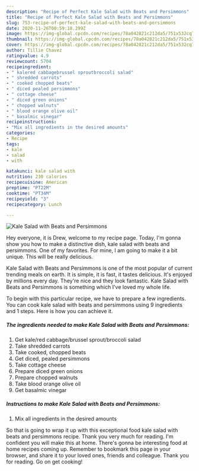 ```yaml
---
description: "Recipe of Perfect Kale Salad with Beats and Persimmons"
title: "Recipe of Perfect Kale Salad with Beats and Persimmons"
slug: 753-recipe-of-perfect-kale-salad-with-beats-and-persimmons
date: 2020-11-26T00:59:18.299Z
image: https://img-global.cpcdn.com/recipes/78a042821c212da5/751x532cq70/kale-salad-with-beats-and-persimmons-recipe-main-photo.jpg
thumbnail: https://img-global.cpcdn.com/recipes/78a042821c212da5/751x532cq70/kale-salad-with-beats-and-persimmons-recipe-main-photo.jpg
cover: https://img-global.cpcdn.com/recipes/78a042821c212da5/751x532cq70/kale-salad-with-beats-and-persimmons-recipe-main-photo.jpg
author: Tillie Chavez
ratingvalue: 4.9
reviewcount: 5704
recipeingredient:
- " kalered cabbagebrussel sproutbroccoli salad"
- " shredded carrots"
- " cooked chopped beats"
- " diced pealed persimmons"
- " cottage cheese"
- " diced green onions"
- " chopped walnuts"
- " blood orange olive oil"
- " basalmic vinegar"
recipeinstructions:
- "Mix all ingredients in the desired amounts"
categories:
- Recipe
tags:
- kale
- salad
- with

katakunci: kale salad with 
nutrition: 230 calories
recipecuisine: American
preptime: "PT22M"
cooktime: "PT34M"
recipeyield: "3"
recipecategory: Lunch

---
```



![Kale Salad with Beats and Persimmons](https://img-global.cpcdn.com/recipes/78a042821c212da5/751x532cq70/kale-salad-with-beats-and-persimmons-recipe-main-photo.jpg)

Hey everyone, it is Drew, welcome to my recipe page. Today, I'm gonna show you how to make a distinctive dish, kale salad with beats and persimmons. One of my favorites. For mine, I am going to make it a bit unique. This will be really delicious.

Kale Salad with Beats and Persimmons is one of the most popular of current trending meals on earth. It is simple, it is fast, it tastes delicious. It's enjoyed by millions every day. They're nice and they look fantastic. Kale Salad with Beats and Persimmons is something which I've loved my whole life.




To begin with this particular recipe, we have to prepare a few ingredients. You can cook kale salad with beats and persimmons using 9 ingredients and 1 steps. Here is how you can achieve it.

<!--inarticleads1-->

##### The ingredients needed to make Kale Salad with Beats and Persimmons:

1. Get  kale/red cabbage/brussel sprout/broccoli salad
1. Take  shredded carrots
1. Take  cooked, chopped beats
1. Get  diced, pealed persimmons
1. Take  cottage cheese
1. Prepare  diced green onions
1. Prepare  chopped walnuts
1. Take  blood orange olive oil
1. Get  basalmic vinegar




<!--inarticleads2-->

##### Instructions to make Kale Salad with Beats and Persimmons:

1. Mix all ingredients in the desired amounts




So that is going to wrap it up with this exceptional food kale salad with beats and persimmons recipe. Thank you very much for reading. I'm confident you will make this at home. There's gonna be interesting food at home recipes coming up. Remember to bookmark this page in your browser, and share it to your loved ones, friends and colleague. Thank you for reading. Go on get cooking!
